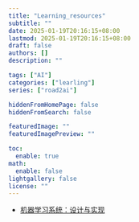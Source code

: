 ```yaml
---
title: "Learning_resources"
subtitle: ""
date: 2025-01-19T20:16:15+08:00
lastmod: 2025-01-19T20:16:15+08:00
draft: false
authors: []
description: ""

tags: ["AI"]
categories: ["learling"]
series: ["road2ai"]

hiddenFromHomePage: false
hiddenFromSearch: false

featuredImage: ""
featuredImagePreview: ""

toc:
  enable: true
math:
  enable: false
lightgallery: false
license: ""
---
```


<!--more-->

- [机器学习系统：设计与实现](https://openmlsys.github.io/index.html)